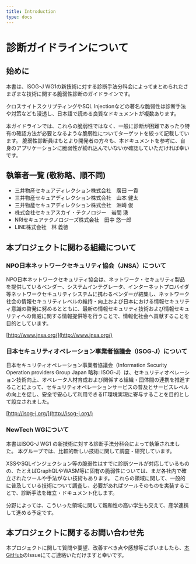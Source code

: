 ```yaml
---
title: Introduction
type: docs
---
```


# 診断ガイドラインについて

## 始めに
<!-- textlint-disable ja-technical-writing/max-kanji-continuous-len -->
本書は、ISOG-J WG1の新技術に対する診断手法分科会によってまとめられたさまざまな技術に関する脆弱性診断のガイドラインです。

クロスサイトスクリプティングやSQL Injectionなどの著名な脆弱性は診断手法や対策なども浸透し、日本語で読める良質なドキュメントが複数あります。

本ガイドラインでは、これらの脆弱性ではなく、一般に診断が困難であったり特有の確認方法が必要となるような脆弱性についてターゲットを絞って記載しています。
脆弱性診断員はもとより開発者の方々も、本ドキュメントを参考に、自身のアプリケーションに脆弱性が紛れ込んでいないか確認していただければ幸いです。


## 執筆者一覧 (敬称略、順不同)

<!-- textlint-disable prh -->
- 三井物産セキュアディレクション株式会社　廣田 一貴
- 三井物産セキュアディレクション株式会社　山本 健太
- 三井物産セキュアディレクション株式会社　洲崎 俊
- 株式会社セキュアスカイ・テクノロジー　岩間 湧
- NRIセキュアテクノロジーズ株式会社　田中 悠一郎
- LINE株式会社　林 義徳
<!-- textlint-enable prh -->

## 本プロジェクトに関わる組織について
<!-- textlint-disable ja-technical-writing/sentence-length -->
<!-- textlint-disable ja-technical-writing/max-ten -->
### NPO日本ネットワークセキュリティ協会（JNSA）について

NPO日本ネットワークセキュリティ協会は、ネットワーク・セキュリティ製品を提供しているベンダー、システムインテグレータ、インターネットプロバイダ等ネットワークセキュリティシステムに携わるベンダーが結集し、ネットワーク社会の情報セキュリティレベルの維持・向上および日本における情報セキュリティ意識の啓発に努めるとともに、最新の情報セキュリティ技術および情報セキュリティへの脅威に関する情報提供等を行うことで、情報化社会へ貢献することを目的としています。

[http://www.jnsa.org/](http://www.jnsa.org/)

### 日本セキュリティオペレーション事業者協議会（ISOG-J）について

日本セキュリティオペレーション事業者協議会（Information Security Operation providers Group Japan 略称: ISOG-J）は、セキュリティオペレーション技術向上、オペレータ人材育成および関係する組織・団体間の連携を推進することによって、セキュリティオペレーションサービスの普及とサービスレベルの向上を促し、安全で安心して利用できるIT環境実現に寄与することを目的として設立されました。

[http://isog-j.org/](http://isog-j.org/)
<!-- textlint-enable ja-technical-writing/sentence-length -->
<!-- textlint-enable ja-technical-writing/max-ten -->
### NewTech WGについて

本書はISOG-J WG1 の新技術に対する診断手法分科会によって執筆されました。
本グループでは、比較的新しい技術に関して調査・研究しています。

XSSやSQLインジェクション等の脆弱性はすでに診断ツールが対応しているものの、たとえばGraphQLやWASM等に固有の脆弱性については、まだ各社内で確立されたツールや手法がない技術もあります。
これらの領域に関して、一般的に普及している技術について調査し、必要があればツールそのものを実装することで、診断手法を確立・ドキュメント化します。

分野によっては、こういった領域に関して親和性の高い学生も交えて、産学連携して進める予定です。

## 本プロジェクトに関するお問い合わせ先

本プロジェクトに関して質問や要望、改善すべき点や感想等ございましたら、[本GitHub](https://github.com/WebAppPentestGuidelines/newtechtestdoc)のIssueにてご連絡いただけますと幸いです。
